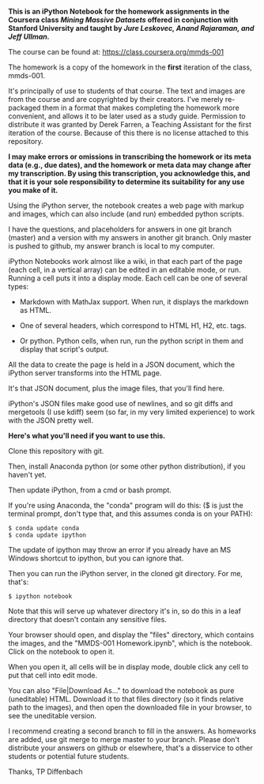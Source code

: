 **This is an iPython Notebook for the homework assignments in the Coursera class *Mining Massive Datasets*
offered in conjunction with Stanford University and taught by *Jure Leskovec, Anand Rajaraman, and Jeff Ullman.***

The course can be found at: https://class.coursera.org/mmds-001

The homework is a copy of the homework in the **first** iteration of the class, mmds-001.

It's principally of use to students of that course. The text and images are from the course and are copyrighted by their creators.
I've merely re-packaged them in a format that makes completing the homework more convenient, and allows it to be later used as a
study guide. Permission to distribute it was granted by Derek Farren, a Teaching Assistant for the first iteration of the course. 
Because of this there is no license attached to this repository.

**I may make errors or omissions in transcribing the homework or its meta data (e.g., due dates), and the homework or meta data may change after my transcription. By using this transcription, you acknowledge this, and that it is your sole responsibility to determine its suitability for any use you make of it.**

Using the iPython server, the notebook creates a web page with markup and images, which can also include (and run) embedded python scripts.

I have the questions, and placeholders for answers in one git branch (master) and a version with my answers in another git branch. Only master is pushed to github, my answer branch is local to my computer.

iPython Notebooks work almost like a wiki, in that each part of the page (each cell, in a vertical array) can be edited in an editable mode, or run. Running a cell puts it into a display mode. Each cell can be one of several types:

* Markdown with MathJax support. When run, it displays the markdown as HTML.

* One of several headers, which correspond to HTML H1, H2, etc. tags.

* Or python. Python cells, when run, run the python script in them and display that script's output.

All the data to create the page is held in a JSON document, which the iPython server transforms into the HTML page. 

It's that JSON document, plus the image files, that you'll find here.

iPython's JSON files make good use of newlines, and so git diffs and mergetools (I use kdiff) seem 
(so far, in my very limited experience) to work with the JSON pretty well.


**Here's what you'll need if you want to use this.**

Clone this repository with git.

Then, install Anaconda python (or some other python distribution), if you haven't yet.

Then update iPython, from a cmd or bash prompt. 

If you're using Anaconda, the "conda" program will do this:
($ is just the terminal prompt, don't type that, and this assumes conda is on your PATH):

    $ conda update conda
    $ conda update ipython

The update of ipython may throw an error if you already have an MS Windows shortcut to ipython, but you can ignore that.

Then you can run the iPython server, in the cloned git directory. For me, that's:

    $ ipython notebook

Note that this will serve up whatever directory it's in, so do this in a leaf directory that doesn't contain any sensitive files.

Your browser should open, and display the "files" directory, which contains the images, and the "MMDS-001 Homework.ipynb", which is the notebook. Click on the notebook to open it.

When you open it, all cells will be in display mode, double click any cell to put that cell into edit mode.

You can also "File|Download As..." to download the notebook as pure (uneditable) HTML. Download it to that files directory (so it finds relative path to the images), and then open the downloaded file in your browser, to see the uneditable version.

I recommend creating a second branch to fill in the answers. As homeworks are added, use git merge to merge master to your branch.
Please don't distribute your answers on github or elsewhere, that's a disservice to other students or potential future students.


Thanks,
TP Diffenbach